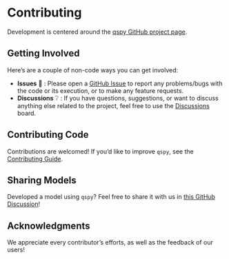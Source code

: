 # Contributing

Development is centered around the [qspy GitHub project page](https://github.com/Borealis-BioModeling/qspy).

## Getting Involved

Here’s are a couple of non-code ways you can get involved:

 * **Issues** :bug: : Please open a [GitHub Issue](https://github.com/Borealis-BioModeling/qspy/issues) to
report any problems/bugs with the code or its execution, or to make any feature requests.
 * **Discussions** :grey_question: : If you have questions, suggestions, or want to discuss anything else related to the project, feel free to use the [Discussions](https://github.com/Borealis-BioModeling/qspy/discussions) board.

## Contributing Code

Contributions are welcomed! If you’d like to improve `qspy`, see the [Contributing Guide](https://github.com/Borealis-BioModeling/qspy/blob/main/CONTRIBUTING.md).


## Sharing Models

Developed a model using `qspy`? Feel free to share it with us in [this GitHub Discussion](https://github.com/Borealis-BioModeling/qspy/discussions/2)! 

## Acknowledgments

We appreciate every contributor’s efforts, as well as the feedback of our users! 